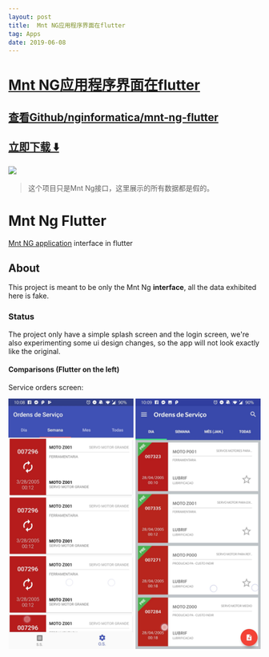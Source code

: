 ```yaml
---
layout: post
title:  Mnt NG应用程序界面在flutter
tag: Apps
date: 2019-06-08
---
```


# [Mnt NG应用程序界面在flutter ](http://github.com/nginformatica/mnt-ng-flutter) 



## [查看Github/nginformatica/mnt-ng-flutter](http://github.com/nginformatica/mnt-ng-flutter)
## [立即下载 ️⬇️ ](https://codeload.github.com/nginformatica/mnt-ng-flutter/zip/master) 


 
![](https://flutterawesome.com/content/images/2018/12/mntng.jpg)
 
>
> 这个项目只是Mnt Ng接口，这里展示的所有数据都是假的。
>

 
# Mnt Ng Flutter

[Mnt NG application](https://play.google.com/store/apps/details?id=br.com.ngi.mnt)
 interface in flutter

## About

This project is meant to be only the Mnt Ng **interface**, all the data
exhibited here is fake.

### Status

The project only have a simple splash screen and the login screen,
we're also experimenting some ui design changes, so the app will not look exactly
like the original.

#### Comparisons (Flutter on the left)

Service orders screen:
<p>
 <img src="https://github.com/nginformatica/mnt-ng-flutter/blob/master/screenshots/flutter.jpg" alt="Flutter" height="500" />
 <img src="https://github.com/nginformatica/mnt-ng-flutter/blob/master/screenshots/original.jpg" alt="Original" height="500" />
</p>

